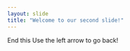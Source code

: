 ```yaml
---
layout: slide
title: "Welcome to our second slide!"
---
```

End this
Use the left arrow to go back!
